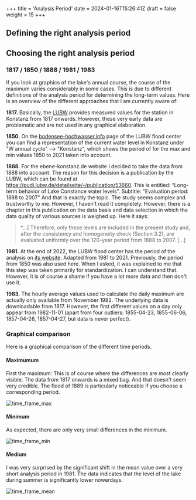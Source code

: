 +++
title = 'Analysis Period'
date = 2024-01-16T15:26:41Z
draft = false
weight = 15
+++

## Defining the right analysis period

## Choosing the right analysis period

### 1817 / 1850 / 1888 / 1981 / 1983

If you look at graphics of the lake's annual course, the course of the maximum varies considerably in some cases. This is due to different definitions of the analysis period for determining the long-term values. Here is an overview of the different approaches that I am currently aware of:

**1817.** Basically, the [LUBW](https://udo.lubw.baden-wuerttemberg.de) provides measured values for the station in Konstanz from 1817 onwards. However, these very early data are problematic and are not used in any graphical elaboration.

**1850.** On the [bodensee-hochwasser.info](https://bodensee-hochwasser.info/) page of the LUBW flood center you can find a representation of the current water level in Konstanz under "W annual cycle" --> "Konstanz", which shows the period of for the max and min values 1850 to 2021 taken into account.

**1888.** For the ebene-konstanz.de website I decided to take the data from 1888 into account. The reason for this decision is a publication by the LUBW, which can be found at https://pudi.lubw.de/detailseite/-/publication/53660. This is entitled: “Long-term behavior of Lake Constance water levels”. Subtitle: "Evaluation period: 1888 to 2007" And that is exactly the topic. The study seems complex and trustworthy to me. However, I haven't read it completely. However, there is a chapter in this publication on the data basis and data selection in which the data quality of various sources is weighed up. Here it says:

> *...] Therefore, only these levels are included in the present study and, after the consistency and homogeneity check (Section 3.2), are evaluated uniformly over the 120-year period from 1888 to 2007. [...]

**1981.** At the end of 2022, the LUBW flood center has the period of the analysis on [its website](https://www.hvz.baden-wuerttemberg.de/Level.html?id=00007&m=W). Adapted from 1981 to 2021. Previously, the period from 1850 was also used here. When I asked, it was explained to me that this step was taken primarily for standardization. I can understand that. However, it is of course a shame if you have a lot more data and then don't use it.

**1983.** The hourly average values used to calculate the daily maximum are actually only available from November 1982. The underlying data is downloadable from 1817. However, the first different values on a day only appear from 1982-11-01 (apart from four outliers: 1855-04-23, 1855-06-06, 1857-04-26, 1857-04-27, but data is never perfect).

### Graphical comparison

Here is a graphical comparison of the different time periods.

#### Maximumum

First the maximum: This is of course where the differences are most clearly visible. The data from 1817 onwards is a mixed bag. And that doesn't seem very credible. The flood of 1889 is particularly noticeable if you choose a corresponding period.

![time_frame_max](/images/analysis/analysis-period/analysisperiod_max_EN.png)


#### Minimum

As expected, there are only very small differences in the minimum.

![time_frame_min](/images/analysis/analysis-period/analysisperiod_min_EN.png)


#### Medium

I was very surprised by the significant shift in the mean value over a very short analysis period in 1981. The data indicates that the level of the lake during summer is significantly lower nowerdays.

![time_frame_mean](/images/analysis/analysis-period/analysisperiod_mean_EN.png)
